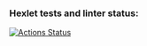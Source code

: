 ### Hexlet tests and linter status:
[![Actions Status](https://github.com/MuhutDil/python-project-49/actions/workflows/hexlet-check.yml/badge.svg)](https://github.com/MuhutDil/python-project-49/actions)